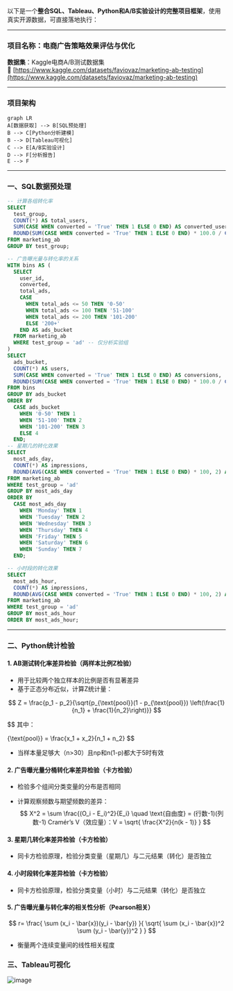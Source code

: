以下是一个**整合SQL、Tableau、Python和A/B实验设计的完整项目框架**，使用真实开源数据，可直接落地执行：

---

### **项目名称：电商广告策略效果评估与优化**  

**数据集**：Kaggle电商A/B测试数据集  
🔗 [https://www.kaggle.com/datasets/faviovaz/marketing-ab-testing](https://www.kaggle.com/datasets/faviovaz/marketing-ab-testing)  

---

### **项目架构**

```mermaid
graph LR
A[数据获取] --> B[SQL预处理]
B --> C[Python分析建模]
B --> D[Tableau可视化]
C --> E[A/B实验设计]
D --> F[分析报告]
E --> F
```

---

### **一、SQL数据预处理**

```sql
-- 计算各组转化率
SELECT 
  test_group,
  COUNT(*) AS total_users,
  SUM(CASE WHEN converted = 'True' THEN 1 ELSE 0 END) AS converted_users,
  ROUND(SUM(CASE WHEN converted = 'True' THEN 1 ELSE 0 END) * 100.0 / COUNT(*), 2) AS conversion_rate
FROM marketing_ab
GROUP BY test_group;

-- 广告曝光量与转化率的关系
WITH bins AS (
  SELECT
    user_id,
    converted,
    total_ads,
    CASE
      WHEN total_ads <= 50 THEN '0-50'
      WHEN total_ads <= 100 THEN '51-100'
      WHEN total_ads <= 200 THEN '101-200'
      ELSE '200+'
    END AS ads_bucket
  FROM marketing_ab
  WHERE test_group = 'ad' -- 仅分析实验组
)
SELECT
  ads_bucket,
  COUNT(*) AS users,
  SUM(CASE WHEN converted = 'True' THEN 1 ELSE 0 END) AS conversions,
  ROUND(SUM(CASE WHEN converted = 'True' THEN 1 ELSE 0 END) * 100.0 / COUNT(*), 2) AS conversion_rate
FROM bins
GROUP BY ads_bucket
ORDER BY 
  CASE ads_bucket
    WHEN '0-50' THEN 1
    WHEN '51-100' THEN 2
    WHEN '101-200' THEN 3
    ELSE 4
  END;
-- 星期几的转化效果
SELECT 
  most_ads_day,
  COUNT(*) AS impressions,
  ROUND(AVG(CASE WHEN converted = 'True' THEN 1 ELSE 0 END) * 100, 2) AS conversion_rate
FROM marketing_ab
WHERE test_group = 'ad'
GROUP BY most_ads_day
ORDER BY 
  CASE most_ads_day
    WHEN 'Monday' THEN 1
    WHEN 'Tuesday' THEN 2
    WHEN 'Wednesday' THEN 3
    WHEN 'Thursday' THEN 4
    WHEN 'Friday' THEN 5
    WHEN 'Saturday' THEN 6
    WHEN 'Sunday' THEN 7
  END;

-- 小时段的转化效果
SELECT 
  most_ads_hour,
  COUNT(*) AS impressions,
  ROUND(AVG(CASE WHEN converted = 'True' THEN 1 ELSE 0 END) * 100, 2) AS conversion_rate
FROM marketing_ab
WHERE test_group = 'ad'
GROUP BY most_ads_hour
ORDER BY most_ads_hour;

```

---

### **二、Python统计检验**

#### 1. AB测试转化率差异检验（两样本比例Z检验）

- 用于比较两个独立样本的比例是否有显著差异
- 基于正态分布近似，计算Z统计量：

$$
Z = \frac{p_1 - p_2}{\sqrt{p_{\text{pool}}(1 - p_{\text{pool}}) \left(\frac{1}{n_1} + \frac{1}{n_2}\right)}}
$$

$$
其中：

{\text{pool}} = \frac{x_1 + x_2}{n_1 + n_2}
$$

- 当样本量足够大（n>30）且np和n(1-p)都大于5时有效

#### 2. 广告曝光量分桶转化率差异检验（卡方检验）

- 检验多个组间分类变量的分布是否相同

- 计算观察频数与期望频数的差异：
  $$
X^2 = \sum \frac{(O_i - E_i)^2}{E_i} \quad \text{自由度} =  (行数-1)(列数-1)
Cramér’s V（效应量）：V = \sqrt{ \frac{X^2}{n(k - 1)} }
  $$




#### 3. 星期几转化率差异检验（卡方检验）

  - 同卡方检验原理，检验分类变量（星期几）与二元结果（转化）是否独立

#### 4. 小时段转化率差异检验（卡方检验）

  - 同卡方检验原理，检验分类变量（小时）与二元结果（转化）是否独立

#### 5. 广告曝光量与转化率的相关性分析（Pearson相关）

$$
r= \frac{ \sum (x_i - \bar{x})(y_i - \bar{y}) }{ \sqrt{ \sum (x_i - \bar{x})^2 \sum (y_i - \bar{y})^2 } }
$$



  - 衡量两个连续变量间的线性相关程度

    

### **三、Tableau可视化**

![image](https://github.com/user-attachments/assets/ebedf573-530e-4371-bda0-6477cf08c964)


